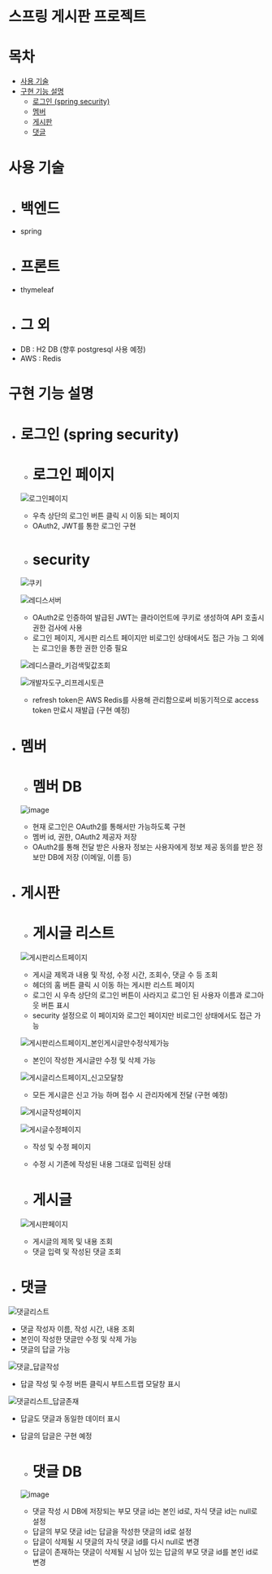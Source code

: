 # 스프링 게시판 프로젝트

# 목차
- [사용 기술](#사용-기술)
- [구현 기능 설명](#구현-기능-설명)
  - [로그인 (spring security)](#로그인-spring-security)
  - [멤버](#멤버)
  - [게시판](#게시판)
  - [댓글](#댓글)
# 사용 기술
  - # 백엔드
  - spring
  - # 프론트
  - thymeleaf
  - # 그 외
  - DB : H2 DB (향후 postgresql 사용 예정)
  - AWS : Redis
# 구현 기능 설명
  - # 로그인 (spring security)
    - # 로그인 페이지
      
    ![로그인페이지](https://github.com/user-attachments/assets/64fb717c-7b2b-431b-a749-c6f165ae915e)

    - 우측 상단의 로그인 버튼 클릭 시 이동 되는 페이지
    - OAuth2, JWT를 통한 로그인 구현
    - # security
      
    ![쿠키](https://github.com/user-attachments/assets/3d9123b0-31c5-4eba-bd42-ed87aeb0d3b4)

    ![레디스서버](https://github.com/user-attachments/assets/a3ffc830-53f2-4a9b-a7dd-6160f27fb355)

    - OAuth2로 인증하여 발급된 JWT는 클라이언트에 쿠키로 생성하여 API 호출시 권한 검사에 사용
    - 로그인 페이지, 게시판 리스트 페이지만 비로그인 상태에서도 접근 가능 그 외에는 로그인을 통한 권한 인증 필요

    ![레디스클라_키검색및값조회](https://github.com/user-attachments/assets/0b69b982-f175-49c4-83de-3640740757a4)

    ![개발자도구_리프레시토큰](https://github.com/user-attachments/assets/434f4b66-2a04-489a-af15-f7d01a79daa2)

    - refresh token은 AWS Redis를 사용해 관리함으로써 비동기적으로 access token 만료시 재발급 (구현 예정)  

  - # 멤버
    - # 멤버 DB
    ![image](https://github.com/user-attachments/assets/02afba3e-99a9-45da-84aa-388b1e55b7f5)

    - 현재 로그인은 OAuth2를 통해서만 가능하도록 구현
    - 멤버 id, 권한, OAuth2 제공자 저장
    - OAuth2를 통해 전달 받은 사용자 정보는 사용자에게 정보 제공 동의를 받은 정보만 DB에 저장 (이메일, 이름 등)

  - # 게시판
    - # 게시글 리스트
      
    ![게시판리스트페이지](https://github.com/user-attachments/assets/c174ba16-6150-4397-8178-1c7c235a0f4f)

    - 게시글 제목과 내용 및 작성, 수정 시간, 조회수, 댓글 수 등 조회
    - 헤더의 홈 버튼 클릭 시 이동 하는 게시판 리스트 페이지
    - 로그인 시 우측 상단의 로그인 버튼이 사라지고 로그인 된 사용자 이름과 로그아웃 버튼 표시
    - security 설정으로 이 페이지와 로그인 페이지만 비로그인 상태에서도 접근 가능

    ![게시판리스트페이지_본인게시글만수정삭제가능](https://github.com/user-attachments/assets/4326d39e-4dee-4fd1-8f22-a09b965b4b36)

    - 본인이 작성한 게시글만 수정 및 삭제 가능
   
    ![게시글리스트페이지_신고모달창](https://github.com/user-attachments/assets/64472dfb-2d40-4ef4-ab89-2ecbebd92367)

    - 모든 게시글은 신고 가능 하며 접수 시 관리자에게 전달 (구현 예정)
   
    ![게시글작성페이지](https://github.com/user-attachments/assets/d8381946-435f-49d7-aa1e-69e4b1c8b924)
    
    ![게시글수정페이지](https://github.com/user-attachments/assets/9aeaa1d5-bee0-40f3-b5c1-36b345dc3a8a)

    - 작성 및 수정 페이지
    - 수정 시 기존에 작성된 내용 그대로 입력된 상태
   
    - # 게시글
      
    ![게시판페이지](https://github.com/user-attachments/assets/07fe44da-f962-4ab5-a19f-db10f5badf83)

    - 게시글의 제목 및 내용 조회
    - 댓글 입력 및 작성된 댓글 조회


  - # 댓글

  ![댓글리스트](https://github.com/user-attachments/assets/84d20393-95ea-4ada-ad77-9f35bd0e297d)

  - 댓글 작성자 이름, 작성 시간, 내용 조회
  - 본인이 작성한 댓글만 수정 및 삭제 가능
  - 댓글의 답글 가능

  ![댓글_답글작성](https://github.com/user-attachments/assets/8cc756b6-98d5-451d-b31b-04d715e1bfbb)

  - 답글 작성 및 수정 버튼 클릭시 부트스트랩 모달창 표시

  ![댓글리스트_답글존재](https://github.com/user-attachments/assets/1d1e2968-ad1f-4c42-9da7-b3deb3f8ab46)

  - 답글도 댓글과 동일한 데이터 표시
  - 답글의 답글은 구현 예정

    - # 댓글 DB
    ![image](https://github.com/user-attachments/assets/f8ae1c8a-6a3b-4d03-a083-a132581dee64)

    - 댓글 작성 시 DB에 저장되는 부모 댓글 id는 본인 id로, 자식 댓글 id는 null로 설정
    - 답글의 부모 댓글 id는 답글을 작성한 댓글의 id로 설정
    - 답글이 삭제될 시 댓글의 자식 댓글 id를 다시 null로 변경
    - 답글이 존재하는 댓글이 삭제될 시 남아 있는 답글의 부모 댓글 id를 본인 id로 변경


